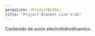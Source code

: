 ```yaml
---
permalink: /ProjectBLX01/
title: "Project Blanket Line X-01"
---
```

Contenido de avión electrohidrodinamico